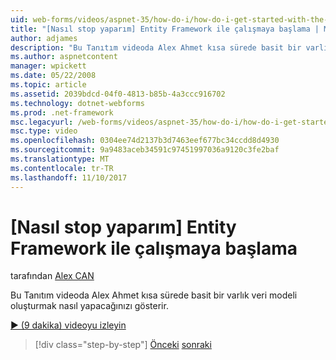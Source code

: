 ```yaml
---
uid: web-forms/videos/aspnet-35/how-do-i/how-do-i-get-started-with-the-entity-framework
title: "[Nasıl stop yaparım] Entity Framework ile çalışmaya başlama | Microsoft Docs"
author: adjames
description: "Bu Tanıtım videoda Alex Ahmet kısa sürede basit bir varlık veri modeli oluşturmak nasıl yapacağınızı gösterir."
ms.author: aspnetcontent
manager: wpickett
ms.date: 05/22/2008
ms.topic: article
ms.assetid: 2039bdcd-04f0-4813-b85b-4a3ccc916702
ms.technology: dotnet-webforms
ms.prod: .net-framework
msc.legacyurl: /web-forms/videos/aspnet-35/how-do-i/how-do-i-get-started-with-the-entity-framework
msc.type: video
ms.openlocfilehash: 0304ee74d2137b3d7463eef677bc34ccdd8d4930
ms.sourcegitcommit: 9a9483aceb34591c97451997036a9120c3fe2baf
ms.translationtype: MT
ms.contentlocale: tr-TR
ms.lasthandoff: 11/10/2017
---
```

<a name="how-do-i-get-started-with-the-entity-framework"></a>[Nasıl stop yaparım] Entity Framework ile çalışmaya başlama
====================
tarafından [Alex CAN](https://github.com/adjames)

Bu Tanıtım videoda Alex Ahmet kısa sürede basit bir varlık veri modeli oluşturmak nasıl yapacağınızı gösterir.

[&#9654; (9 dakika) videoyu izleyin](https://channel9.msdn.com/Blogs/ASP-NET-Site-Videos/how-do-i-get-started-with-the-entity-framework)

>[!div class="step-by-step"]
[Önceki](how-do-i-converting-a-net-20-windows-forms-application-to-net-35.md)
[sonraki](how-do-i-use-the-new-entity-data-source.md)
